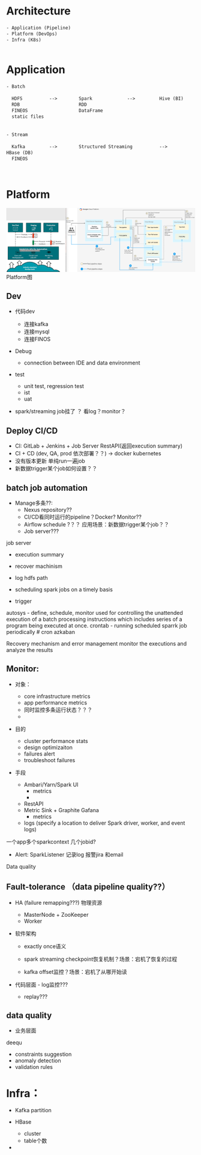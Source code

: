 # Architecture
```
- Application (Pipeline)
- Platform (DevOps)
- Infra (K8s)


```



# Application
```
- Batch

  HDFS          -->        Spark             -->         Hive (BI)
  RDB                      RDD
  FINEOS                   DataFrame
  static files


- Stream

  Kafka         -->        Structured Streaming          -->          HBase (DB)
  FINEOS
 
 
```


# Platform

![devops-platform](img/devops-platform.jpg)
Platform图


## Dev
- 代码dev
  - 连接kafka
  - 连接mysql
  - 连接FINOS

- Debug
  - connection between IDE and data environment


- test
  - unit test, regression test
  - ist
  - uat

- spark/streaming job挂了 ？ 看log？monitor？




## Deploy CI/CD
  - CI: GitLab + Jenkins + Job Server RestAPI(返回execution summary)
  - CI + CD (dev, QA, prod 依次部署？？) -> docker kubernetes
  - 没有版本更新 单纯run一遍job
  - 新数据trigger某个job如何设置？？



## batch job automation
- Manage多条??: 
  - Nexus repository??
  - CI/CD看同时运行的pipeline？Docker? Monitor??
  - Airflow schedule ?？？ 应用场景：新数据trigger某个job？？
  - Job server???



job server
- execution summary
- recover machinism
- log hdfs path



- scheduling spark jobs on a timely basis  
- trigger

autosys - define, schedule, monitor
used for controlling the unattended execution of a batch processing instructions which includes series of a program being executed at once.
crontab - running scheduled sparrk job periodically # cron
azkaban

Recovery mechanism and error management
monitor the executions and analyze the results





## Monitor: 
  - 对象：
    - core infrastructure metrics
    - app performance metrics
    - 同时监控多条运行状态？？？
    - 
  - 目的
    - cluster performance stats
    - design optimizaiton
    - failures alert
    - troubleshoot failures
    
  - 手段
    - Ambari/Yarn/Spark UI
      - metrics
      - 
    - RestAPI
    - Metric Sink + Graphite Gafana
      - metrics
    - logs (specify a location to deliver Spark driver, worker, and event logs)

一个app多个sparkcontext 几个jobid?


- Alert: SparkListener 记录log 报警jira 和email



Data quality



## Fault-tolerance （data pipeline quality??）
  - HA (failure remapping???) 物理资源
    - MasterNode + ZooKeeper
    - Worker


  - 软件架构 
    - exactly once语义
    
    - spark streaming checkpoint恢复机制？场景：宕机了恢复的过程    
    - kafka offset监控？场景：宕机了从哪开始读 
  
  
  - 代码层面 - log监控???
    - replay???


## data quality
- 业务层面


deequ
- constraints suggestion
- anomaly detection
- validation rules



  











# Infra：
  - Kafka partition
  - HBase 
    - cluster
    - table个数
        
  - 
